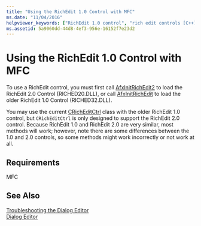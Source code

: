 ```yaml
---
title: "Using the RichEdit 1.0 Control with MFC"
ms.date: "11/04/2016"
helpviewer_keywords: ["RichEdit 1.0 control", "rich edit controls [C++], RichEdit 1.0"]
ms.assetid: 5a9060dd-44d8-4ef3-956e-16152f7e23d2
---
```

# Using the RichEdit 1.0 Control with MFC

To use a RichEdit control, you must first call [AfxInitRichEdit2](../mfc/reference/application-information-and-management.md#afxinitrichedit2) to load the RichEdit 2.0 Control (RICHED20.DLL), or call [AfxInitRichEdit](../mfc/reference/application-information-and-management.md#afxinitrichedit) to load the older RichEdit 1.0 Control (RICHED32.DLL).

You may use the current [CRichEditCtrl](../mfc/reference/cricheditctrl-class.md) class with the older RichEdit 1.0 control, but `CRichEditCtrl` is only designed to support the RichEdit 2.0 control. Because RichEdit 1.0 and RichEdit 2.0 are very similar, most methods will work; however, note there are some differences between the 1.0 and 2.0 controls, so some methods might work incorrectly or not work at all.

## Requirements

MFC

## See Also

[Troubleshooting the Dialog Editor](../windows/troubleshooting-the-dialog-editor.md)<br/>
[Dialog Editor](../windows/dialog-editor.md)